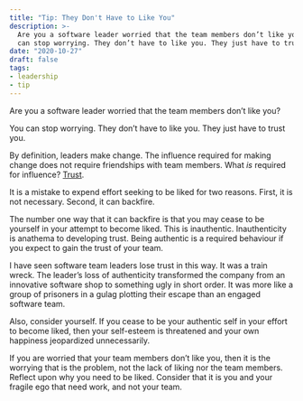 ```yaml
---
title: "Tip: They Don't Have to Like You"
description: >-
  Are you a software leader worried that the team members don’t like you?  You
  can stop worrying. They don’t have to like you. They just have to trust you.
date: "2020-10-27"
draft: false
tags:
- leadership
- tip
---
```



Are you a software leader worried that the team members don’t like you?

You can stop worrying. They don’t have to like you. They just have to trust
you.

<!--more-->

By definition, leaders make change. The influence required for making change
does not require friendships with team members. What _is_ required for
influence? [Trust](/blog/trust/).

It is a mistake to expend effort seeking to be liked for two reasons. First, it
is not necessary. Second, it can backfire.

The number one way that it can backfire is that you may cease to be yourself in
your attempt to become liked. This is inauthentic. Inauthenticity is anathema
to developing trust. Being authentic is a required behaviour if you expect to
gain the trust of your team.

I have seen software team leaders lose trust in this way. It was a train wreck.
The leader’s loss of authenticity transformed the company from an innovative
software shop to something ugly in short order. It was more like a group of
prisoners in a gulag plotting their escape than an engaged software team.

Also, consider yourself. If you cease to be your authentic self in your effort
to become liked, then your self-esteem is threatened and your own happiness
jeopardized unnecessarily.

If you are worried that your team members don’t like you, then it is the
worrying that is the problem, not the lack of liking nor the team members.
Reflect upon why you need to be liked. Consider that it is you and your fragile
ego that need work, and not your team.

